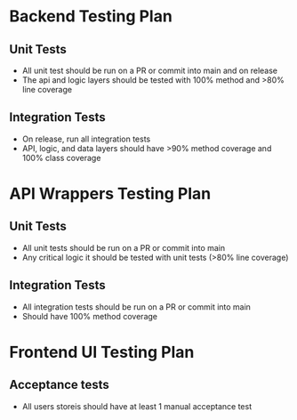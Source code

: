 # Backend Testing Plan
## Unit Tests
- All unit test should be run on a PR or commit into main and on release
- The api and logic layers should be tested with 100% method and >80% line coverage
## Integration Tests
- On release, run all integration tests
- API, logic, and data layers should have >90% method coverage and 100% class coverage

# API Wrappers Testing Plan
## Unit Tests
- All unit tests should be run on a PR or commit into main
- Any critical logic it should be tested with unit tests (>80% line coverage)

## Integration Tests
- All integration tests should be run on a PR or commit into main
- Should have 100% method coverage

# Frontend UI Testing Plan
## Acceptance tests
- All users storeis should have at least 1 manual acceptance test
